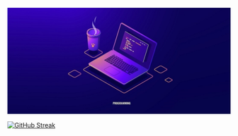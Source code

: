 ![Banner](https://raw.githubusercontent.com/corpjorge/corpjorge/master/Jorge.jpg)

[![GitHub Streak](https://github-readme-streak-stats.herokuapp.com?user=corpjorge&theme=radical&hide_border=true&date_format=j%20M%5B%20Y%5D&locale=es)](https://git.io/streak-stats)
